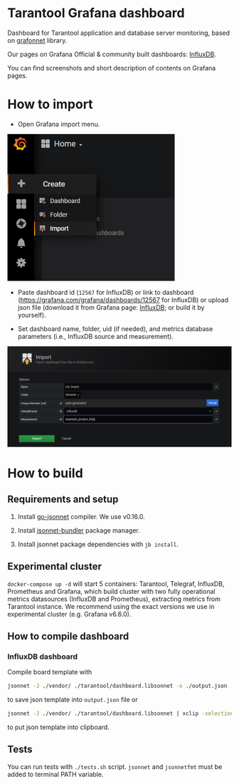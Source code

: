 # Tarantool Grafana dashboard

Dashboard for Tarantool application and database server monitoring, based on [grafonnet](https://github.com/grafana/grafonnet-lib) library.

Our pages on Grafana Official & community built dashboards: [InfluxDB](https://grafana.com/grafana/dashboards/12567).

You can find screenshots and short description of contents on Grafana pages.

# How to import

* Open Grafana import menu.

![Grafana import button in v6.6.0](./docs/grafana_import_v6.png)

* Paste dashboard id (`12567` for InfluxDB) or link to dashboard (https://grafana.com/grafana/dashboards/12567 for InfluxDB) or upload json file (download it from Grafana page: [InfluxDB](https://grafana.com/grafana/dashboards/12567); or build it by yourself).

* Set dashboard name, folder, uid (if needed), and metrics database parameters (i.e., InfluxDB source and measurement).

![Grafana import setup in v6.6.0 for InfluxDB](./docs/grafana_import_setup_v6.png)

# How to build

## Requirements and setup

1. Install [go-jsonnet](https://github.com/google/go-jsonnet) compiler. We use v0.16.0. 

1. Install [jsonnet-bundler](https://github.com/jsonnet-bundler/jsonnet-bundler) package manager.

1. Install jsonnet package dependencies with ```jb install```.

## Experimental cluster

```docker-compose up -d``` will start 5 containers: Tarantool, Telegraf, InfluxDB, Prometheus and Grafana, which build cluster with two fully operational metrics datasources (InfluxDB and Prometheus), extracting metrics from Tarantool instance. We recommend using the exact versions we use in experimental cluster (e.g. Grafana v6.6.0). 

## How to compile dashboard

### InfluxDB dashboard

Compile board template with
```bash
jsonnet -J ./vendor/ ./tarantool/dashboard.libsonnet -o ./output.json
```
to save json template into `output.json` file or
```bash
jsonnet -J ./vendor/ ./tarantool/dashboard.libsonnet | xclip -selection clipboard
```
to put json template into clipboard.

## Tests

You can run tests with `./tests.sh` script. `jsonnet` and `jsonnetfmt` must be added to terminal PATH variable.
